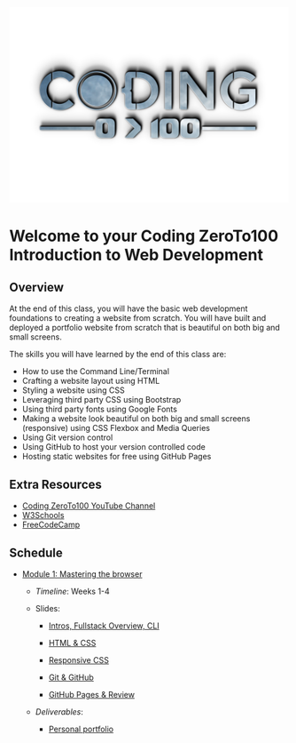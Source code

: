 ![](./logo.png)

# Welcome to your Coding ZeroTo100 Introduction to Web Development

## Overview

At the end of this class, you will have the basic web development foundations to creating a website from scratch. You will have built and deployed a portfolio website from scratch that is beautiful on both big and small screens.

The skills you will have learned by the end of this class are:

- How to use the Command Line/Terminal
- Crafting a website layout using HTML
- Styling a website using CSS
- Leveraging third party CSS using Bootstrap
- Using third party fonts using Google Fonts
- Making a website look beautiful on both big and small screens (responsive) using CSS Flexbox and Media Queries
- Using Git version control
- Using GitHub to host your version controlled code
- Hosting static websites for free using GitHub Pages

## Extra Resources

- [Coding ZeroTo100 YouTube Channel](https://www.youtube.com/channel/UC9t-XaHAaBVQZqNJU27uIxw)
- [W3Schools](https://www.w3schools.com/)
- [FreeCodeCamp](https://www.freecodecamp.org/)

## Schedule

- [Module 1: Mastering the browser](./class-contents/mod-1-mastering-the-browser)

  - _Timeline_: Weeks 1-4
  - Slides:

    - [Intros, Fullstack Overview, CLI](https://docs.google.com/presentation/d/1aNLQ94jDu_QdJlmAArL4VhCR2eAdkTAyZgiKD6y8DAg/edit?usp=sharing)

    - [HTML & CSS](https://docs.google.com/presentation/d/1OChLHSaz5UrMJwuUJtSqDB3Y1wdbnZf_d8EHGl497-8/edit?usp=sharing)

    - [Responsive CSS](https://docs.google.com/presentation/d/1ueW7ILex_tRXPDsgMsBagEnT1zXGYyR5Z0cfGiDiWpY/edit?usp=sharing)

    - [Git & GitHub](https://docs.google.com/presentation/d/1t7_QTkl90RSp32XUVCCs_rT3YdghCTLr5YDKlxnjjwU/edit?usp=sharing)

    - [GitHub Pages & Review](https://docs.google.com/presentation/d/1WPxJ3bjGtnTC5l-6l3EYbLBvyPyDZtFWizdE_0XSoqs/edit?usp=sharing)

  - _Deliverables_:

    - [Personal portfolio](./class-contents/mod-1-mastering-the-browser/01-cmd-git-html-css/deliverables/personal-portfolio-project.md)
